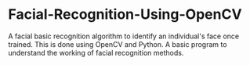 # Facial-Recognition-Using-OpenCV
A facial basic recognition algorithm to identify an individual's face once trained. This is done using OpenCV and Python. 
A basic program to understand the working of facial recognition methods.
